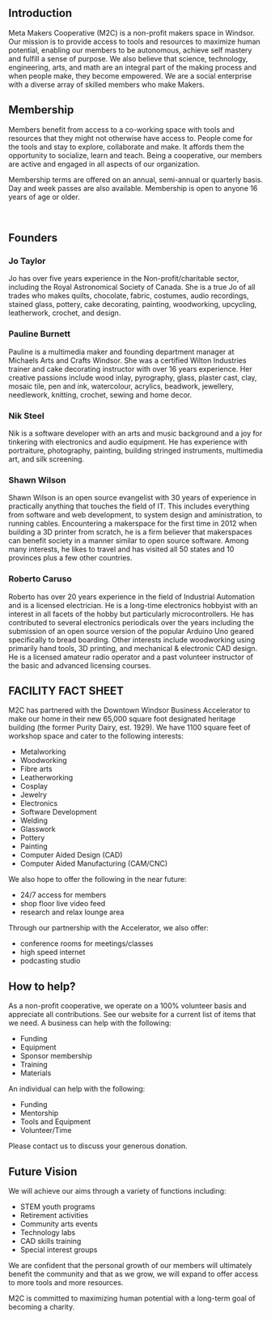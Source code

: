## Introduction
Meta Makers Cooperative (M2C) is a non-profit makers space in Windsor. Our mission is to provide access to tools and resources to maximize human potential, enabling our members to be autonomous, achieve self mastery and fulfill a sense of purpose. We also believe that science, technology, engineering, arts, and math are an integral part of the making process and when people make, they become empowered. 
We are a social enterprise with a diverse array of skilled members who make Makers.

## Membership
Members benefit from access to a co-working space with tools and resources that they might not otherwise have access to. People come for the tools and stay to explore, collaborate and make. It affords them the opportunity to socialize, learn and teach.  Being a cooperative, our members are active and engaged in all aspects of our organization. 

Membership terms are offered on an annual, semi-annual or quarterly basis. Day and week passes are also available. Membership is open to anyone 16 years of age or older.

 
## Founders

### Jo Taylor
Jo has over five years experience in the Non-profit/charitable sector, including the Royal Astronomical Society of Canada. She is a true Jo of all trades who makes quilts, chocolate, fabric, costumes, audio recordings, stained glass, pottery, cake decorating, painting, woodworking, upcycling, leatherwork, crochet, and design.

### Pauline Burnett 
Pauline is a multimedia maker and founding department manager at Michaels Arts and Crafts Windsor. She was a certified Wilton Industries trainer and cake decorating instructor with over 16 years experience. Her creative passions include wood inlay, pyrography, glass, plaster cast, clay, mosaic tile, pen and ink, watercolour, acrylics, beadwork, jewellery, needlework, knitting, crochet, sewing and home decor.

### Nik Steel 
Nik is a software developer with an arts and music background and a joy for tinkering with electronics and audio equipment. He has experience with portraiture, photography, painting, building stringed instruments, multimedia art, and silk screening.

### Shawn Wilson
Shawn Wilson is an open source evangelist with 30 years of experience in practically anything that touches the field of IT. This includes everything from software and web development, to system design and aministration, to running cables. Encountering a makerspace for the first time in 2012 when building a 3D printer from scratch, he is a firm believer that makerspaces can benefit society in a manner similar to open source software.  Among many interests, he likes to travel and has visited all 50 states and 10 provinces plus a few other countries.

### Roberto Caruso 
Roberto has over 20 years experience in the field of Industrial Automation and is a licensed electrician. He is a long-time electronics hobbyist with an interest in all facets of the hobby but particularly microcontrollers. He has contributed to several electronics periodicals over the years including the submission of an open source version of the popular Arduino Uno geared specifically to bread boarding. Other interests include woodworking using primarily hand tools, 3D printing, and mechanical & electronic CAD design. He is a licensed amateur radio operator and a past volunteer instructor of the basic and advanced licensing courses.

## FACILITY FACT SHEET 
M2C has partnered with the Downtown Windsor Business Accelerator to make our home in their new 65,000 square foot designated heritage building (the former Purity Dairy, est. 1929). 
We have 1100 square feet of workshop space and cater to the following interests:
- Metalworking
-	Woodworking
-	Fibre arts
-	Leatherworking
-	Cosplay
-	Jewelry
-	Electronics
-	Software Development
-	Welding
-	Glasswork
-	Pottery
-	Painting
-	Computer Aided Design (CAD)
-	Computer Aided Manufacturing (CAM/CNC)

We also hope to offer the following in the near future:
-	24/7 access for members
-	shop floor live video feed
-	research and relax lounge area

Through our partnership with the Accelerator, we also offer:
-	conference rooms for meetings/classes 
-	high speed internet
-	podcasting studio

## How to help?
As a non-profit cooperative, we operate on a 100% volunteer basis and appreciate all contributions. 
See our website for a current list of items that we need.
A business can help with the following:

-	Funding
-	Equipment
-	Sponsor membership
-	Training
-	Materials

An individual can help with the following:

-	Funding
-	Mentorship
-	Tools and Equipment
-	Volunteer/Time

Please contact us to discuss your generous donation. 

## Future Vision

We will achieve our aims through a variety of functions including: 

-	STEM youth programs
-	Retirement activities
-	Community arts events
-	Technology labs
-	CAD skills training
-	Special interest groups

We are confident that the personal growth of our members will ultimately benefit the community and that as we grow, we will expand to offer access to more tools and more resources. 

M2C is committed to maximizing human potential with a long-term goal of becoming a charity.

